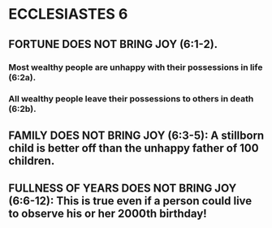 ---
---
# ECCLESIASTES 6 
## FORTUNE DOES NOT BRING JOY (6:1-2). 
###  Most wealthy people are unhappy with their possessions in life (6:2a). 
###  All wealthy people leave their possessions to others in death (6:2b). 
## FAMILY DOES NOT BRING JOY (6:3-5): A stillborn child is better off than the unhappy father of 100 children. 
## FULLNESS OF YEARS DOES NOT BRING JOY (6:6-12): This is true even if a person could live to observe his or her 2000th birthday! 
